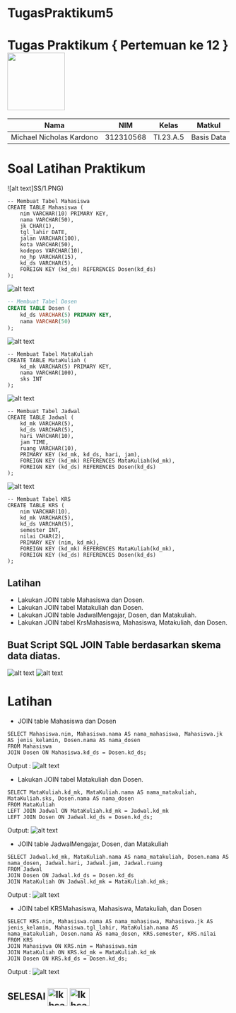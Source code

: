 # TugasPraktikum5
# Tugas Praktikum { Pertemuan ke 12 } <img src=https://logos-download.com/wp-content/uploads/2016/05/MySQL_logo_logotype.png width="130px" >


|**Nama**|**NIM**|**Kelas**|**Matkul**|
|----|---|-----|------|
|Michael Nicholas Kardono|312310568|TI.23.A.5|Basis Data|


# Soal Latihan Praktikum 

![alt text]SS/1.PNG)

```
-- Membuat Tabel Mahasiswa
CREATE TABLE Mahasiswa (
    nim VARCHAR(10) PRIMARY KEY,
    nama VARCHAR(50),
    jk CHAR(1),
    tgl_lahir DATE,
    jalan VARCHAR(100),
    kota VARCHAR(50),
    kodepos VARCHAR(10),
    no_hp VARCHAR(15),
    kd_ds VARCHAR(5),
    FOREIGN KEY (kd_ds) REFERENCES Dosen(kd_ds)
);
```

![alt text](Picture/2.PNG)

```sql
-- Membuat Tabel Dosen
CREATE TABLE Dosen (
    kd_ds VARCHAR(5) PRIMARY KEY,
    nama VARCHAR(50)
);
```

![alt text](Picture/3.PNG)

```
-- Membuat Tabel MataKuliah
CREATE TABLE MataKuliah (
    kd_mk VARCHAR(5) PRIMARY KEY,
    nama VARCHAR(100),
    sks INT
);

```

![alt text](Picture/4.PNG)

```
-- Membuat Tabel Jadwal
CREATE TABLE Jadwal (
    kd_mk VARCHAR(5),
    kd_ds VARCHAR(5),
    hari VARCHAR(10),
    jam TIME,
    ruang VARCHAR(10),
    PRIMARY KEY (kd_mk, kd_ds, hari, jam),
    FOREIGN KEY (kd_mk) REFERENCES MataKuliah(kd_mk),
    FOREIGN KEY (kd_ds) REFERENCES Dosen(kd_ds)
);
```

![alt text](Picture/5.PNG)

```
-- Membuat Tabel KRS
CREATE TABLE KRS (
    nim VARCHAR(10),
    kd_mk VARCHAR(5),
    kd_ds VARCHAR(5),
    semester INT,
    nilai CHAR(2),
    PRIMARY KEY (nim, kd_mk),
    FOREIGN KEY (kd_mk) REFERENCES MataKuliah(kd_mk),
    FOREIGN KEY (kd_ds) REFERENCES Dosen(kd_ds)
);
```

## Latihan

- Lakukan JOIN table Mahasiswa dan Dosen.
- Lakukan JOIN tabel Matakuliah dan Dosen.
- Lakukan JOIN table JadwalMengajar, Dosen, dan Matakuliah.
- Lakukan JOIN tabel KrsMahasiswa, Mahasiswa, Matakuliah, dan Dosen.

## Buat Script SQL JOIN Table berdasarkan skema data diatas.

![alt text](Picture/SS1.png)
![alt text](Picture/SS2.png)

# Latihan
- JOIN table Mahasiswa dan Dosen
`````
SELECT Mahasiswa.nim, Mahasiswa.nama AS nama_mahasiswa, Mahasiswa.jk AS jenis_kelamin, Dosen.nama AS nama_dosen
FROM Mahasiswa
JOIN Dosen ON Mahasiswa.kd_ds = Dosen.kd_ds;

`````
Output :
![alt text](Picture/LL1.png)

- Lakukan JOIN tabel Matakuliah dan Dosen.
`````
SELECT MataKuliah.kd_mk, MataKuliah.nama AS nama_matakuliah, MataKuliah.sks, Dosen.nama AS nama_dosen
FROM MataKuliah
LEFT JOIN Jadwal ON MataKuliah.kd_mk = Jadwal.kd_mk
LEFT JOIN Dosen ON Jadwal.kd_ds = Dosen.kd_ds;
`````
Output:
![alt text](Picture/LL2.png)

- JOIN table JadwalMengajar, Dosen, dan Matakuliah
`````
SELECT Jadwal.kd_mk, MataKuliah.nama AS nama_matakuliah, Dosen.nama AS nama_dosen, Jadwal.hari, Jadwal.jam, Jadwal.ruang
FROM Jadwal
JOIN Dosen ON Jadwal.kd_ds = Dosen.kd_ds
JOIN MataKuliah ON Jadwal.kd_mk = MataKuliah.kd_mk;
`````
Output :
![alt text](Picture/LL3.png)

- JOIN tabel KRSMahasiswa, Mahasiswa, Matakuliah, dan Dosen
`````
SELECT KRS.nim, Mahasiswa.nama AS nama_mahasiswa, Mahasiswa.jk AS jenis_kelamin, Mahasiswa.tgl_lahir, MataKuliah.nama AS nama_matakuliah, Dosen.nama AS nama_dosen, KRS.semester, KRS.nilai
FROM KRS
JOIN Mahasiswa ON KRS.nim = Mahasiswa.nim
JOIN MataKuliah ON KRS.kd_mk = MataKuliah.kd_mk
JOIN Dosen ON KRS.kd_ds = Dosen.kd_ds;
`````
Output :
![alt text](Picture/LL4.png)

## SELESAI <img align="center" alt="Ikhsan-Python" height="40" width="45" src="https://em-content.zobj.net/source/microsoft-teams/337/student_1f9d1-200d-1f393.png"> <img align="center" alt="Ikhsan-Python" height="40" width="45" src="https://em-content.zobj.net/thumbs/160/twitter/348/flag-indonesia_1f1ee-1f1e9.png">
